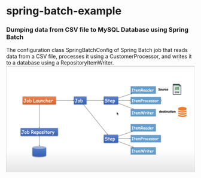 # spring-batch-example
### Dumping data from CSV file to MySQL Database using Spring Batch

The configuration class SpringBatchConfig of Spring Batch job that reads data from a CSV file, processes it using a CustomerProcessor, and writes it to a database using a RepositoryItemWriter.
![img.png](img.png)
